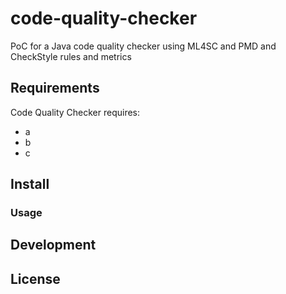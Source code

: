 # code-quality-checker
PoC for a Java code quality checker using ML4SC and PMD and CheckStyle rules and metrics

## Requirements
Code Quality Checker requires:
- a
- b
- c

## Install


### Usage

## Development


## License
